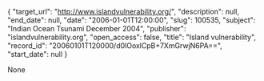 {
  "target_url": "http://www.islandvulnerability.org/", 
  "description": null, 
  "end_date": null, 
  "date": "2006-01-01T12:00:00", 
  "slug": 100535, 
  "subject": "Indian Ocean Tsunami December 2004", 
  "publisher": "islandvulnerability.org", 
  "open_access": false, 
  "title": "Island vulnerability", 
  "record_id": "20060101T120000/d0lOoxlCpB+7XmGrwjN6PA==", 
  "start_date": null
}

None